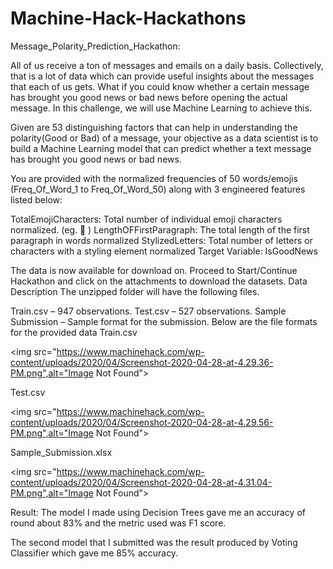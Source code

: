 # Machine-Hack-Hackathons
Message_Polarity_Prediction_Hackathon: 

All of us receive a ton of messages and emails on a daily basis. Collectively, that is a lot of data which can provide useful insights about the messages that each of us gets. What if you could know whether a certain message has brought you good news or bad news before opening the actual message. In this challenge, we will use Machine Learning to achieve this.

Given are 53 distinguishing factors that can help in understanding the polarity(Good or Bad) of a message,  your objective as a data scientist is to build a Machine Learning model that can predict whether a text message has brought you good news or bad news.

You are provided with the normalized frequencies of 50 words/emojis (Freq_Of_Word_1 to Freq_Of_Word_50) along with 3 engineered features listed below:

TotalEmojiCharacters: Total number of individual emoji characters normalized. (eg. 🙂 )
LengthOFFirstParagraph: The total length of the first paragraph in words normalized
StylizedLetters: Total number of letters or characters with a styling element normalized
Target Variable: IsGoodNews

The data is now available for download on. Proceed to Start/Continue Hackathon and click on the attachments to download the datasets.
Data Description
The unzipped folder will have the following files.

Train.csv – 947 observations.
Test.csv – 527 observations.
Sample Submission – Sample format for the submission.
Below are the file formats for the provided data
Train.csv

<img src="https://www.machinehack.com/wp-content/uploads/2020/04/Screenshot-2020-04-28-at-4.29.36-PM.png",alt="Image Not Found">

Test.csv

<img src="https://www.machinehack.com/wp-content/uploads/2020/04/Screenshot-2020-04-28-at-4.29.56-PM.png",alt="Image Not Found">

Sample_Submission.xlsx

<img src="https://www.machinehack.com/wp-content/uploads/2020/04/Screenshot-2020-04-28-at-4.31.04-PM.png",alt="Image Not Found">

Result:
The model I made using Decision Trees gave me an accuracy of round about 83% and the metric used was F1 score.

The second model that I submitted was the result produced by Voting Classifier which gave me 85% accuracy.


